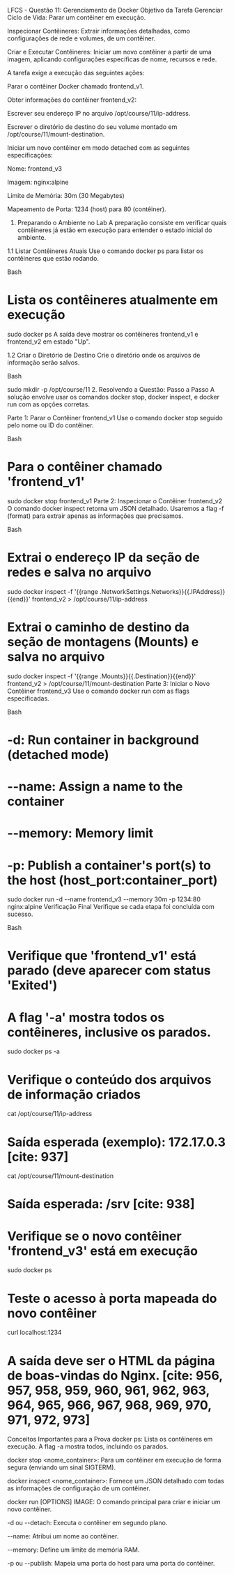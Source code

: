 LFCS - Questão 11: Gerenciamento de Docker
Objetivo da Tarefa
Gerenciar Ciclo de Vida: Parar um contêiner em execução.

Inspecionar Contêineres: Extrair informações detalhadas, como configurações de rede e volumes, de um contêiner.

Criar e Executar Contêineres: Iniciar um novo contêiner a partir de uma imagem, aplicando configurações específicas de nome, recursos e rede.

A tarefa exige a execução das seguintes ações:

Parar o contêiner Docker chamado frontend_v1.

Obter informações do contêiner frontend_v2:

Escrever seu endereço IP no arquivo /opt/course/11/ip-address.

Escrever o diretório de destino do seu volume montado em /opt/course/11/mount-destination.

Iniciar um novo contêiner em modo detached com as seguintes especificações:

Nome: frontend_v3

Imagem: nginx:alpine

Limite de Memória: 30m (30 Megabytes)

Mapeamento de Porta: 1234 (host) para 80 (contêiner).

1. Preparando o Ambiente no Lab
A preparação consiste em verificar quais contêineres já estão em execução para entender o estado inicial do ambiente.

1.1 Listar Contêineres Atuais
Use o comando docker ps para listar os contêineres que estão rodando.

Bash

# Lista os contêineres atualmente em execução
sudo docker ps
A saída deve mostrar os contêineres frontend_v1 e frontend_v2 em estado "Up".

1.2 Criar o Diretório de Destino
Crie o diretório onde os arquivos de informação serão salvos.

Bash

sudo mkdir -p /opt/course/11
2. Resolvendo a Questão: Passo a Passo
A solução envolve usar os comandos docker stop, docker inspect, e docker run com as opções corretas.

Parte 1: Parar o Contêiner frontend_v1
Use o comando docker stop seguido pelo nome ou ID do contêiner.

Bash

# Para o contêiner chamado 'frontend_v1'
sudo docker stop frontend_v1
Parte 2: Inspecionar o Contêiner frontend_v2
O comando docker inspect retorna um JSON detalhado. Usaremos a flag -f (format) para extrair apenas as informações que precisamos.

Bash

# Extrai o endereço IP da seção de redes e salva no arquivo
sudo docker inspect -f '{{range .NetworkSettings.Networks}}{{.IPAddress}}{{end}}' frontend_v2 > /opt/course/11/ip-address

# Extrai o caminho de destino da seção de montagens (Mounts) e salva no arquivo
sudo docker inspect -f '{{range .Mounts}}{{.Destination}}{{end}}' frontend_v2 > /opt/course/11/mount-destination
Parte 3: Iniciar o Novo Contêiner frontend_v3
Use o comando docker run com as flags especificadas.

Bash

# -d: Run container in background (detached mode)
# --name: Assign a name to the container
# --memory: Memory limit
# -p: Publish a container's port(s) to the host (host_port:container_port)
sudo docker run -d --name frontend_v3 --memory 30m -p 1234:80 nginx:alpine
Verificação Final
Verifique se cada etapa foi concluída com sucesso.

Bash

# Verifique que 'frontend_v1' está parado (deve aparecer com status 'Exited')
# A flag '-a' mostra todos os contêineres, inclusive os parados.
sudo docker ps -a

# Verifique o conteúdo dos arquivos de informação criados
cat /opt/course/11/ip-address
# Saída esperada (exemplo): 172.17.0.3 [cite: 937]
cat /opt/course/11/mount-destination
# Saída esperada: /srv [cite: 938]

# Verifique se o novo contêiner 'frontend_v3' está em execução
sudo docker ps

# Teste o acesso à porta mapeada do novo contêiner
curl localhost:1234
# A saída deve ser o HTML da página de boas-vindas do Nginx. [cite: 956, 957, 958, 959, 960, 961, 962, 963, 964, 965, 966, 967, 968, 969, 970, 971, 972, 973]
Conceitos Importantes para a Prova
docker ps: Lista os contêineres em execução. A flag -a mostra todos, incluindo os parados. 


docker stop <nome_container>: Para um contêiner em execução de forma segura (enviando um sinal SIGTERM). 


docker inspect <nome_container>: Fornece um JSON detalhado com todas as informações de configuração de um contêiner. 


docker run [OPTIONS] IMAGE: O comando principal para criar e iniciar um novo contêiner. 


-d ou --detach: Executa o contêiner em segundo plano. 


--name: Atribui um nome ao contêiner. 

--memory: Define um limite de memória RAM.


-p ou --publish: Mapeia uma porta do host para uma porta do contêiner.
